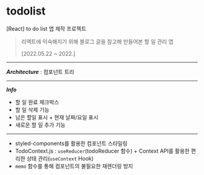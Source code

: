 # todolist
[React] to do list 앱 제작 프로젝트
> 리액트에 익숙해지기 위해 블로그 글을 참고해 만들어본 할 일 관리 앱
> 
> [2022.05.22 ~ 2022.]
> 
***

***Architecture***
: 컴포넌트 트리

***

***Info***
* 할 일 완료 체크박스
* 할 일 삭제 기능
* 남은 할일 표시 + 현재 날짜/요일 표시
* 새로운 할 일 추가 기능

***

* styled-components를 활용한 컴포넌트 스타일링
* TodoContext.js : `useReducer`(todoReducer 함수) + Context API를 활용한 편리한 상태 관리(`useContext` Hook) 
* `memo` 함수를 통해 컴포넌트의 불필요한 재렌더링 방지
